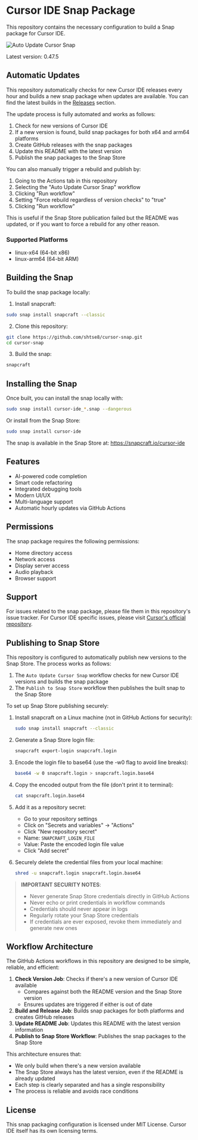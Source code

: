 # Cursor IDE Snap Package

This repository contains the necessary configuration to build a Snap package for Cursor IDE.

![Auto Update Cursor Snap](https://github.com/shtse8/cursor-snap/workflows/Auto%20Update%20Cursor%20Snap/badge.svg)

Latest version: 0.47.5

## Automatic Updates

This repository automatically checks for new Cursor IDE releases every hour and builds a new snap package when updates are available. You can find the latest builds in the [Releases](https://github.com/shtse8/cursor-snap/releases) section.

The update process is fully automated and works as follows:
1. Check for new versions of Cursor IDE
2. If a new version is found, build snap packages for both x64 and arm64 platforms
3. Create GitHub releases with the snap packages
4. Update this README with the latest version
5. Publish the snap packages to the Snap Store

You can also manually trigger a rebuild and publish by:
1. Going to the Actions tab in this repository
2. Selecting the "Auto Update Cursor Snap" workflow
3. Clicking "Run workflow"
4. Setting "Force rebuild regardless of version checks" to "true"
5. Clicking "Run workflow"

This is useful if the Snap Store publication failed but the README was updated, or if you want to force a rebuild for any other reason.

### Supported Platforms
- linux-x64 (64-bit x86)
- linux-arm64 (64-bit ARM)

## Building the Snap

To build the snap package locally:

1. Install snapcraft:
```bash
sudo snap install snapcraft --classic
```

2. Clone this repository:
```bash
git clone https://github.com/shtse8/cursor-snap.git
cd cursor-snap
```

3. Build the snap:
```bash
snapcraft
```

## Installing the Snap

Once built, you can install the snap locally with:

```bash
sudo snap install cursor-ide_*.snap --dangerous
```

Or install from the Snap Store:

```bash
sudo snap install cursor-ide
```

The snap is available in the Snap Store at: https://snapcraft.io/cursor-ide

## Features

- AI-powered code completion
- Smart code refactoring
- Integrated debugging tools
- Modern UI/UX
- Multi-language support
- Automatic hourly updates via GitHub Actions

## Permissions

The snap package requires the following permissions:
- Home directory access
- Network access
- Display server access
- Audio playback
- Browser support

## Support

For issues related to the snap package, please file them in this repository's issue tracker.
For Cursor IDE specific issues, please visit [Cursor's official repository](https://github.com/getcursor/cursor).

## Publishing to Snap Store

This repository is configured to automatically publish new versions to the Snap Store. The process works as follows:

1. The `Auto Update Cursor Snap` workflow checks for new Cursor IDE versions and builds the snap package
2. The `Publish to Snap Store` workflow then publishes the built snap to the Snap Store

To set up Snap Store publishing securely:

1. Install snapcraft on a Linux machine (not in GitHub Actions for security):
   ```bash
   sudo snap install snapcraft --classic
   ```

2. Generate a Snap Store login file:
   ```bash
   snapcraft export-login snapcraft.login
   ```

3. Encode the login file to base64 (use the -w0 flag to avoid line breaks):
   ```bash
   base64 -w 0 snapcraft.login > snapcraft.login.base64
   ```

4. Copy the encoded output from the file (don't print it to terminal):
   ```bash
   cat snapcraft.login.base64
   ```

5. Add it as a repository secret:
   - Go to your repository settings
   - Click on "Secrets and variables" -> "Actions"
   - Click "New repository secret"
   - Name: `SNAPCRAFT_LOGIN_FILE`
   - Value: Paste the encoded login file value
   - Click "Add secret"

6. Securely delete the credential files from your local machine:
   ```bash
   shred -u snapcraft.login snapcraft.login.base64
   ```

> **IMPORTANT SECURITY NOTES**: 
> - Never generate Snap Store credentials directly in GitHub Actions
> - Never echo or print credentials in workflow commands
> - Credentials should never appear in logs
> - Regularly rotate your Snap Store credentials
> - If credentials are ever exposed, revoke them immediately and generate new ones

## Workflow Architecture

The GitHub Actions workflows in this repository are designed to be simple, reliable, and efficient:

1. **Check Version Job**: Checks if there's a new version of Cursor IDE available
   - Compares against both the README version and the Snap Store version
   - Ensures updates are triggered if either is out of date
2. **Build and Release Job**: Builds snap packages for both platforms and creates GitHub releases
3. **Update README Job**: Updates this README with the latest version information
4. **Publish to Snap Store Workflow**: Publishes the snap packages to the Snap Store

This architecture ensures that:
- We only build when there's a new version available
- The Snap Store always has the latest version, even if the README is already updated
- Each step is clearly separated and has a single responsibility
- The process is reliable and avoids race conditions

## License

This snap packaging configuration is licensed under MIT License. Cursor IDE itself has its own licensing terms. 